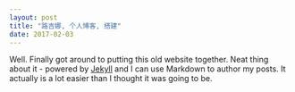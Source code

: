 ```yaml
---
layout: post
title: "路吉娜, 个人博客, 搭建"
date: 2017-02-03
---
```


Well. Finally got around to putting this old website together. Neat thing about it - powered by [Jekyll](http://jekyllrb.com) and I can use Markdown to author my posts. It actually is a lot easier than I thought it was going to be.

